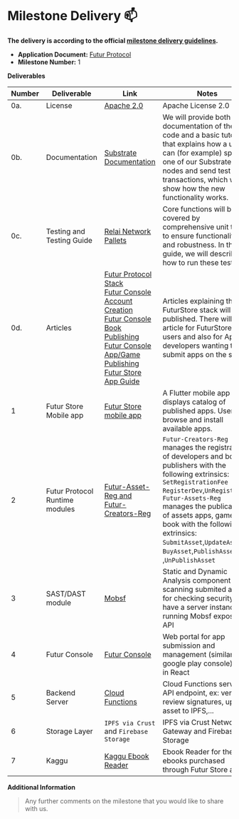# Milestone Delivery :mailbox:


**The delivery is according to the official [milestone delivery guidelines](https://github.com/w3f/Grants-Program/blob/master/docs/Support%20Docs/milestone-deliverables-guidelines.md).**  

* **Application Document:** [Futur Protocol](https://github.com/w3f/Grants-Program/blob/master/applications/FuturFusion.md)
* **Milestone Number:** 1

**Deliverables**



| Number | Deliverable | Link | Notes |
| ------------- | ------------- | ------------- |------------- |
| 0a. | License | [Apache 2.0](https://github.com/RELAI-Network/relai-network/blob/main/LICENSE) |  	Apache License 2.0 | 
| 0b. | Documentation | [Substrate Documentation](https://github.com/RELAI-Network/relai-network) | We will provide both inline documentation of the code and a basic tutorial that explains how a user can (for example) spin up one of our Substrate nodes and send test transactions, which will show how the new functionality works. | 
| 0c. | Testing and Testing Guide | [Relai Network Pallets](https://github.com/RELAI-Network/relai-network/blob/main/README.md#testing)| Core functions will be fully covered by comprehensive unit tests to ensure functionality and robustness. In the guide, we will describe how to run these tests. | 
| 0d. | Articles |[Futur Protocol Stack](https://blog.relai.network/futur-protocol-stack)<br/> [Futur Console Account Creation](https://blog.relai.network/futur-console-account-creation-relai-network-devnet)<br/> [Futur Console Book Publishing](https://blog.relai.network/futur-console-book-publication-relai-network-devnet) <br/> [Futur Console App/Game Publishing](https://blog.relai.network/futur-console-appgame-creation-relai-network-devnet)<br/> [Futur Store App Guide](https://blog.relai.network/futur-store-app-devnet-relai-network)| Articles explaining the FuturStore stack will be published. There will be article for FuturStore users and also for App developers wanting to submit apps on the store. |
| 1 | Futur Store Mobile app |[Futur Store mobile app](https://github.com/RELAI-Network/futurstore-app)|A Flutter mobile app store, displays catalog of published apps. Users can browse and install available apps.|
| 2 | Futur Protocol Runtime modules |[Futur-Asset-Reg and Futur-Creators-Reg](https://github.com/RELAI-Network/relai-network/tree/main/pallets)|`Futur-Creators-Reg` manages the registration of developers and book publishers with the following extrinsics: `SetRegistrationFee` `RegisterDev`,`UnRegisterDev` <br/>`Futur-Assets-Reg` manages the publication of assets apps, games or book with the following extrinsics: `SubmitAsset`,`UpdateAsset`, `BuyAsset`,`PublishAsset`, ,`UnPublishAsset`|
| 3 | SAST/DAST module |[Mobsf](https://mobsf.github.io/docs)|Static and Dynamic Analysis component for scanning submited apks for checking security. We have a server instance running Mobsf exposing API|   
| 4 | Futur Console |[Futur Console](https://github.com/RELAI-Network/futur-console-react)|Web portal for app submission and management (similar to google play console) built in React|   
| 5 | Backend Server|[Cloud Functions](https://github.com/RELAI-Network/relai-fn)|Cloud Functions serving API endpoint, ex: verifying review signatures, upload asset to IPFS,...| 
| 6 | Storage Layer|`IPFS via Crust` and `Firebase Storage`|IPFS via Crust Network Gateway and Firebase Storage | 
| 7 | Kaggu|[Kaggu Ebook Reader](https://github.com/RELAI-Network/kaggu)| Ebook Reader for the ebooks purchased through Futur Store app | 


**Additional Information**
> Any further comments on the milestone that you would like to share with us.
